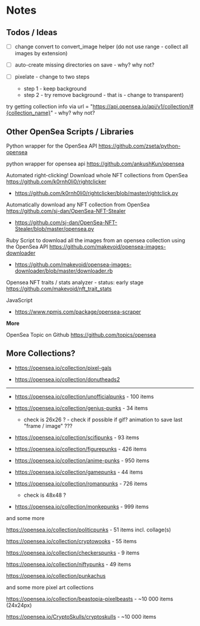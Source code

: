 # Notes

## Todos / Ideas

- [ ]   change convert to convert_image helper (do not use range - collect all images by extension)
- [ ]   auto-create missing directories on save - why? why not?

- [ ] pixelate - change to two steps
  - step 1 - keep background
  - step 2 - try remove background - that is - change to transparent)


try getting collection info via url = "https://api.opensea.io/api/v1/collection/#{collection_name}"  - why? why not?

## Other OpenSea Scripts / Libraries

Python wrapper for the OpenSea API <https://github.com/zseta/python-opensea>

python wrapper for opensea api <https://github.com/ankushKun/opensea>

Automated right-clicking! Download whole NFT collections from OpenSea <https://github.com/k0rnh0li0/rightclicker>

- <https://github.com/k0rnh0li0/rightclicker/blob/master/rightclick.py>

Automatically download any NFT collection from OpenSea <https://github.com/sj-dan/OpenSea-NFT-Stealer>

- <https://github.com/sj-dan/OpenSea-NFT-Stealer/blob/master/opensea.py>


Ruby
Script to download all the images from an opensea collection using the OpenSea API <https://github.com/makevoid/opensea-images-downloader>

- <https://github.com/makevoid/opensea-images-downloader/blob/master/downloader.rb>

Opensea NFT traits / stats analyzer - status: early stage <https://github.com/makevoid/nft_trait_stats>



JavaScript

- <https://www.npmjs.com/package/opensea-scraper>



**More**

OpenSea Topic on Github <https://github.com/topics/opensea>



## More Collections?

- <https://opensea.io/collection/pixel-gals>

- <https://opensea.io/collection/donutheads2>

---

- <https://opensea.io/collection/unofficialpunks> - 100 items

- <https://opensea.io/collection/genius-punks>  - 34 items
   - check is 26x26 ?   - check if possible if gif? animation to save last "frame / image" ???

- <https://opensea.io/collection/scifipunks> -  93 items


- <https://opensea.io/collection/figurepunks> - 426 items


- <https://opensea.io/collection/anime-punks> - 950 items

- <https://opensea.io/collection/gamepunks> - 44 items

- <https://opensea.io/collection/romanpunks> - 726 items
    - check is 48x48 ?


- <https://opensea.io/collection/monkepunks> - 999 items

and some more

https://opensea.io/collection/politicpunks - 51 items incl. collage(s)

https://opensea.io/collection/cryptowooks  - 55 items

https://opensea.io/collection/checkerspunks - 9 items

https://opensea.io/collection/niftypunks - 49 items

https://opensea.io/collection/punkachus





and some more pixel art collections

https://opensea.io/collection/beastopia-pixelbeasts - ~10 000 items  (24x24px)

https://opensea.io/CryptoSkulls/cryptoskulls - ~10 000 items







